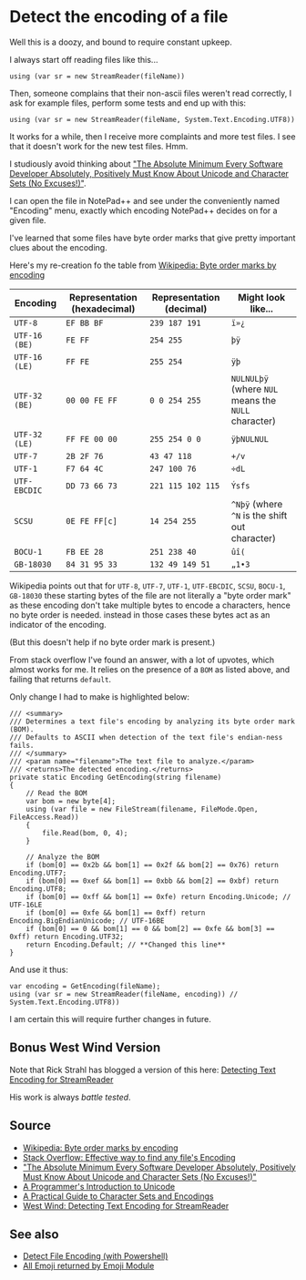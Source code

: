﻿# Detect the encoding of a file

Well this is a doozy, and bound to require constant upkeep.

I always start off reading files like this...

	using (var sr = new StreamReader(fileName))

Then, someone complains that their non-ascii files weren't read correctly, I ask for example files, perform some tests and end up with this:

	using (var sr = new StreamReader(fileName, System.Text.Encoding.UTF8))

It works for a while, then I receive more complaints and more test files. I see that it doesn't work for the new test files. Hmm.

I studiously avoid thinking about ["The Absolute Minimum Every Software Developer Absolutely, Positively Must Know About Unicode and Character Sets (No Excuses!)"](https://www.joelonsoftware.com/2003/10/08/the-absolute-minimum-every-software-developer-absolutely-positively-must-know-about-unicode-and-character-sets-no-excuses/).

I can open the file in NotePad++ and see under the conveniently named "Encoding" menu, exactly which encoding NotePad++ decides on for a given file.

I've learned that some files have byte order marks that give pretty important clues about the encoding.

Here's my re-creation fo the table from [Wikipedia: Byte order marks by encoding](https://en.wikipedia.org/wiki/Byte_order_mark#Byte_order_marks_by_encoding)

| Encoding | Representation (hexadecimal) | Representation (decimal) | Might look like... |
|----|----|----|----|
| `UTF-8` | `EF BB BF` | `239 187 191` | `ï»¿` |
| `UTF-16 (BE)` | `FE FF` | `254 255` | `þÿ` |
| `UTF-16 (LE)` | `FF FE` | `255 254` | `ÿþ`
| `UTF-32 (BE)` | `00 00 FE FF` | `0 0 254 255` | `NULNULþÿ` (where `NUL` means the `NULL` character) |
| `UTF-32 (LE)` | `FF FE 00 00` | `255 254 0 0` | `ÿþNULNUL` |
| `UTF-7` | `2B 2F 76` | `43 47 118` | `+/v` |
| `UTF-1` | `F7 64 4C` | `247 100 76` | `÷dL` |
| `UTF-EBCDIC` | `DD 73 66 73` | `221 115 102 115` | `Ýsfs` |
| `SCSU` | `0E FE FF[c]` | `14 254 255` | `^Nþÿ` (where `^N` is the shift out character) |
| `BOCU-1` | `FB EE 28` | `251 238 40` | `ûî(` |
| `GB-18030` | `84 31 95 33` | `132 49 149 51` | `„1•3` |

Wikipedia points out that for `UTF-8`, `UTF-7`, `UTF-1`, `UTF-EBCDIC`, `SCSU`, `BOCU-1`, `GB-18030` these starting bytes of the file are not literally a "byte order mark" as these encoding don't take multiple bytes to encode a characters, hence no byte order is needed. instead in those cases these bytes act as an indicator of the encoding.

(But this doesn't help if no byte order mark is present.)

From stack overflow I've found an answer, with a lot of upvotes, which almost works for me. It relies on the presence of a `BOM` as listed above, and failing that returns `default`.

Only change I had to make is highlighted below:

	/// <summary>
	/// Determines a text file's encoding by analyzing its byte order mark (BOM).
	/// Defaults to ASCII when detection of the text file's endian-ness fails.
	/// </summary>
	/// <param name="filename">The text file to analyze.</param>
	/// <returns>The detected encoding.</returns>
	private static Encoding GetEncoding(string filename)
	{
		// Read the BOM
		var bom = new byte[4];
		using (var file = new FileStream(filename, FileMode.Open, FileAccess.Read))
		{
			file.Read(bom, 0, 4);
		}

		// Analyze the BOM
		if (bom[0] == 0x2b && bom[1] == 0x2f && bom[2] == 0x76) return Encoding.UTF7;
		if (bom[0] == 0xef && bom[1] == 0xbb && bom[2] == 0xbf) return Encoding.UTF8;
		if (bom[0] == 0xff && bom[1] == 0xfe) return Encoding.Unicode; // UTF-16LE
		if (bom[0] == 0xfe && bom[1] == 0xff) return Encoding.BigEndianUnicode; // UTF-16BE
		if (bom[0] == 0 && bom[1] == 0 && bom[2] == 0xfe && bom[3] == 0xff) return Encoding.UTF32;
		return Encoding.Default; // **Changed this line**
	}

And use it thus:

	var encoding = GetEncoding(fileName);
	using (var sr = new StreamReader(fileName, encoding)) // System.Text.Encoding.UTF8))

I am certain this will require further changes in future.

## Bonus West Wind Version

Note that Rick Strahl has blogged a version of this here: [Detecting Text Encoding for StreamReader](https://weblog.west-wind.com/posts/2007/Nov/28/Detecting-Text-Encoding-for-StreamReader)

His work is always *battle tested*.

## Source

- [Wikipedia: Byte order marks by encoding](https://en.wikipedia.org/wiki/Byte_order_mark#Byte_order_marks_by_encoding)
- [Stack Overflow: Effective way to find any file's Encoding](http://stackoverflow.com/questions/3825390/effective-way-to-find-any-files-encoding)
- ["The Absolute Minimum Every Software Developer Absolutely, Positively Must Know About Unicode and Character Sets (No Excuses!)"](https://www.joelonsoftware.com/2003/10/08/the-absolute-minimum-every-software-developer-absolutely-positively-must-know-about-unicode-and-character-sets-no-excuses/)
- [A Programmer's Introduction to Unicode](http://reedbeta.com/blog/programmers-intro-to-unicode/)
- [A Practical Guide to Character Sets and Encodings](https://medium.com/@keithgabryelski/a-practical-guide-to-character-sets-and-encodings-b5362447456f#.dn0guodnz)
- [West Wind: Detecting Text Encoding for StreamReader](https://weblog.west-wind.com/posts/2007/Nov/28/Detecting-Text-Encoding-for-StreamReader)

## See also

- [Detect File Encoding (with Powershell)](../powershell/detect_file_encoding.md)
- [All Emoji returned by Emoji Module](../powershell/emoji_list.md)
